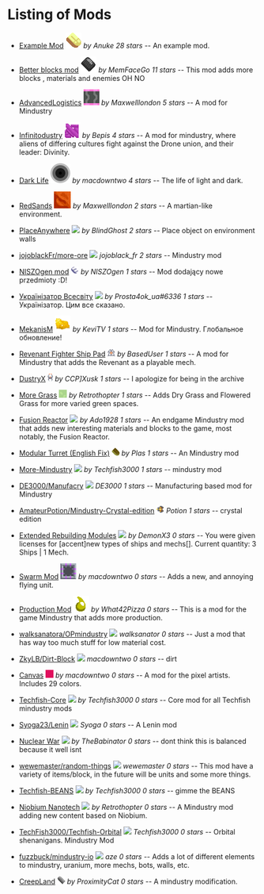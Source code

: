 
# Listing of Mods


  - [Example Mod](https://github.com/Anuken/ExampleMod) ![ ](images/examplemod-icon.png) *by Anuke 28 stars* -- An example mod.

  - [Better blocks mod](https://github.com/MemFaceGo/Better-Blocks-Mod) ![ ](images/better-blocks-mod-icon.png) *by MemFaceGo 11 stars* -- This mod adds more blocks , materials and enemies OH NO

  - [AdvancedLogistics](https://github.com/Maxwelllondon92/AdvancedLogisticsMod) ![ ](images/advancedlogisticsmod-icon.png) *by Maxwelllondon 5 stars* -- A mod for Mindustry

  - [Infinitodustry](https://github.com/ThatOneBepis/Infinitodustry) ![ ](images/infinitodustry-icon.png) *by  Bepis 4 stars* -- A mod for mindustry, where aliens of differing cultures fight against the Drone union, and their leader: Divinity. 

  - [Dark Life](https://github.com/ZkyLB/Dark-Life) ![ ](images/dark-life-icon.png) *by  macdowntwo 4 stars* -- The life of light and dark.

  - [RedSands](https://github.com/Maxwelllondon92/RedSands) ![ ](images/redsands-icon.png) *by Maxwelllondon 2 stars* -- A martian-like environment.

  - [PlaceAnywhere](https://github.com/BlindGhostPL/PlaceAnywhere) ![ ](images/placeanywhere-icon.png) *by BlindGhost 2 stars* -- Place object on environment walls

  - [jojoblackFr/more-ore](https://github.com/jojoblackFr/more-ore) ![ ](images/more-ore-icon.png) *jojoblack_fr 2 stars* -- Mindustry mod

  - [NISZOgen mod](https://github.com/niszogen/mindustrymod1) ![ ](images/mindustrymod1-icon.png) *by NISZOgen 1 stars* -- Mod dodający nowe przedmioty :D!

  - [Українізатор Всесвіту](https://github.com/Prosta4okua/Ukrajinisator) ![ ](images/ukrajinisator-icon.png) *by Prosta4ok_ua#6336 1 stars* -- Українізатор. Цим все сказано.

  - [MekanisM](https://github.com/KeviTV/MekanisM) ![ ](images/mekanism-icon.png) *by KeviTV 1 stars* -- Mod for Mindustry. Глобальное обновление!

  - [Revenant Fighter Ship Pad](https://github.com/BasedUser/RevenantMod) ![ ](images/revenantmod-icon.png) *by BasedUser 1 stars* -- A mod for Mindustry that adds the Revenant as a playable mech.

  - [DustryX](https://github.com/Xusk947/DustryX) ![ ](images/dustryx-icon.png) *by ССР]Xusk 1 stars* -- I apologize for being in the archive

  - [More Grass](https://github.com/Retrothopter/More-Grass) ![ ](images/more-grass-icon.png) *by Retrothopter 1 stars* -- Adds Dry Grass and Flowered Grass for more varied green spaces.

  - [Fusion Reactor](https://github.com/ado1928/Fusion-Reactor-mod) ![ ](images/fusion-reactor-mod-icon.png) *by Ado1928 1 stars* -- An endgame Mindustry mod that adds new interesting materials and blocks to the game, most notably, the Fusion Reactor.

  - [Modular Turret (English Fix)](https://github.com/xhz313123/Modular-Turret) ![ ](images/modular-turret-icon.png) *by Plas 1 stars* -- An Mindustry mod

  - [More-Mindustry](https://github.com/TechFish3000/More-Mindustry) ![ ](images/more-mindustry-icon.png) *by Techfish3000 1 stars* -- mindustry mod

  - [DE3000/Manufacry](https://github.com/DE3000/Manufacry) ![ ](images/manufacry-icon.png) *DE3000 1 stars* -- Manufacturing based mod for Mindustry

  - [AmateurPotion/Mindustry-Crystal-edition](https://github.com/AmateurPotion/Mindustry-Crystal-edition) ![ ](images/mindustry-crystal-edition-icon.png) *Potion 1 stars* -- crystal edition

  - [Extended Rebuilding Modules](https://github.com/DemonX3/DemonX3-ERM) ![ ](images/extended-rebuilding-modules-icon.png) *by DemonX3 0 stars* -- You were given licenses for [accent]new types of ships and mechs[]. Current quantity: 3 Ships | 1 Mech.

  - [Swarm Mod](https://github.com/ZkyLB/Swarm-Mod) ![ ](images/swarm-mod-icon.png) *by  macdowntwo 0 stars* -- Adds a new, and annoying flying unit.

  - [Production Mod](https://github.com/What42Pizza/Mindustry-Production-Mod) ![ ](images/mindustry-production-mod-icon.png) *by What42Pizza 0 stars* -- This is a mod for the game Mindustry that adds more production.

  - [walksanatora/OPmindustry](https://github.com/walksanatora/OPmindustry) ![ ](images/opmindustry-icon.png) *walksanator 0 stars* -- Just a mod that has way too much stuff for low material cost.

  - [ZkyLB/Dirt-Block](https://github.com/ZkyLB/Dirt-Block) ![ ](images/dirt-block-icon.png) *macdowntwo 0 stars* -- dirt

  - [Canvas](https://github.com/ZkyLB/Canvas) ![ ](images/canvas-icon.png) *by  macdowntwo 0 stars* -- A mod for the pixel artists. Includes 29 colors.

  - [Techfish-Core](https://github.com/TechFish3000/Techfish-Core) ![ ](images/techfish-core-icon.png) *by Techfish3000 0 stars* -- Core mod for all Techfish mindustry mods

  - [Syoga23/Lenin](https://github.com/Syoga23/Lenin) ![ ](images/lenin-icon.png) *Syoga 0 stars* -- A Lenin mod

  - [Nuclear War](https://github.com/TheBabinator/NuclearWar) ![ ](images/nuclearwar-icon.png) *by TheBabinator 0 stars* -- dont think this is balanced because it well isnt

  - [wewemaster/random-things](https://github.com/wewemaster/random-things) ![ ](images/random-things-icon.png) *wewemaster 0 stars* -- This mod have a variety of items/block, in the future will be units and some more things.

  - [Techfish-BEANS](https://github.com/TechFish3000/Techfish-BEANS) ![ ](images/techfish-beans-icon.png) *by Techfish3000 0 stars* -- gimme the BEANS

  - [Niobium Nanotech](https://github.com/Retrothopter/Niobium-Nanotech) ![ ](images/niobium-nanotech-icon.png) *by Retrothopter 0 stars* -- A Mindustry mod adding new content based on Niobium.

  - [TechFish3000/Techfish-Orbital](https://github.com/TechFish3000/Techfish-Orbital) ![ ](images/techfish-orbital-icon.png) *Techfish3000 0 stars* -- Orbital shenanigans. Mindustry Mod

  - [fuzzbuck/mindustry-io](https://github.com/fuzzbuck/mindustry-io) ![ ](images/mindustry-io-icon.png) *aze 0 stars* -- Adds a lot of different elements to mindustry, uranium, more mechs, bots, walls, etc.

  - [CreepLand](https://github.com/ProximityCatz/CreepLand) ![ ](images/creepland-icon.png) *by ProximityCat 0 stars* -- A mindustry modification.

